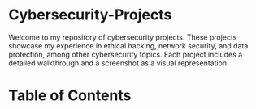 # Cybersecurity-Projects
Welcome to my repository of cybersecurity projects. These projects showcase my experience in ethical hacking, network security, and data protection, among other cybersecurity topics. Each project includes a detailed walkthrough and a screenshot as a visual representation.

# **Table of Contents**
